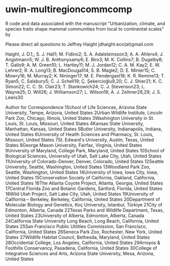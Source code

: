 # uwin-multiregioncommcomp

R code and data associated with the manuscript "Urbanization, climate, and species traits shape mammal communities from local to continental scales" by 

Please direct all questions to Jeffrey Haight jdhaight.eco(at)gmail.com

Haight, J. D.1,; S. J. Hall1; M. Fidino2; S. A. Adalsteinsson3; A. A. Ahlers4; J. Angstmann5; W. J. B. Anthonysamy6; E. Biro3; M. K. Collins7; B. Dugelby8; T. Gallo9; A. M. Green10; L. Hartley11; M. J. Jordan12; C. A. M. Kay2; E. W. Lehrer2; R. A. Long13; B. MacDougall14; S. B. Magle2; D. E. Minier15; C. Mowry16; M. Murray2; K. Nininger17; M. E. Pendergast18; K. R. Remine13; T. Ryan5; C. Salsbury5; C. J. Schell19; Ç. Șekercioğlu9,20; C. J. Shier21; K. C. Simon22; C. C. St. Clair23; T. Stankowich24; C. J. Stevenson23; L. Wayne25; D. Will26; J. Williamson27; L. Wilson16; A. J. Zellmer28,29; J. S. Lewis30

Author for Correspondence
1School of Life Sciences, Arizona State University, Tempe, Arizona, United States
2Urban Wildlife Institute, Lincoln Park Zoo, Chicago, Illinois, United States
3Washington University in St. Louis, St. Louis, Missouri, United States
4Kansas State University, Manhattan, Kansas, United States
5Butler University, Indianapolis, Indiana, United States
6University of Health Sciences and Pharmacy, St. Louis, Missouri, United States
7St. Edward's University, Austin, Texas, United States
8George Mason University, Fairfax, Virginia, United States
9University of Maryland, College Park, Maryland, United States
10School of Biological Sciences, University of Utah, Salt Lake City, Utah, United States
11University of Colorado-Denver, Denver, Colorado, United States
12Seattle University, Seattle, Washington, United States
13Woodland Park Zoo, Seattle, Washington, United States
14University of Iowa, Iowa City, Iowa, United States
15Conservation Society of California, Oakland, California, United States
16The Atlanta Coyote Project, Atlanta, Georgia, United States
17Central Florida Zoo and Botanic Gardens, Sanford, Florida, United States
18Wild Utah Project, Salt Lake City, Utah, United States
19University of California – Berkeley, Berkeley, California, United States 
20Department of Molecular Biology and Genetics, Koç University, Istanbul, Türkiye
21City of Edmonton, Alberta, Canada
22Texas Parks and Wildlife Department, Texas, United States
23University of Alberta, Edmonton, Alberta, Canada
24California State University Long Beach, Long Beach, California, United States 
25San Francisco Public Utilities Commission, San Francisco, California, United States
26Seneca Park Zoo, Rochester, New York, United States
27Wildlife Habitat Council, Bethesda, Maryland, United States
28Occidental College, Los Angeles, California, United States
29Arroyos & Foothills Conservancy, Pasadena, California, United States
30College of Integrative Sciences and Arts, Arizona State University, Mesa, Arizona, United States 
